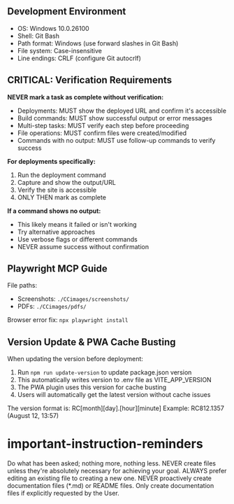 ## Development Environment
- OS: Windows 10.0.26100
- Shell: Git Bash
- Path format: Windows (use forward slashes in Git Bash)
- File system: Case-insensitive
- Line endings: CRLF (configure Git autocrlf)

## CRITICAL: Verification Requirements
**NEVER mark a task as complete without verification:**
- Deployments: MUST show the deployed URL and confirm it's accessible
- Build commands: MUST show successful output or error messages
- Multi-step tasks: MUST verify each step before proceeding
- File operations: MUST confirm files were created/modified
- Commands with no output: MUST use follow-up commands to verify success

**For deployments specifically:**
1. Run the deployment command
2. Capture and show the output/URL
3. Verify the site is accessible
4. ONLY THEN mark as complete

**If a command shows no output:**
- This likely means it failed or isn't working
- Try alternative approaches
- Use verbose flags or different commands
- NEVER assume success without confirmation

## Playwright MCP Guide

File paths:
- Screenshots: `./CCimages/screenshots/`
- PDFs: `./CCimages/pdfs/`

Browser error fix: `npx playwright install`

## Version Update & PWA Cache Busting

When updating the version before deployment:
1. Run `npm run update-version` to update package.json version
2. This automatically writes version to .env file as VITE_APP_VERSION
3. The PWA plugin uses this version for cache busting
4. Users will automatically get the latest version without cache issues

The version format is: RC[month][day].[hour][minute]
Example: RC812.1357 (August 12, 13:57)

# important-instruction-reminders
Do what has been asked; nothing more, nothing less.
NEVER create files unless they're absolutely necessary for achieving your goal.
ALWAYS prefer editing an existing file to creating a new one.
NEVER proactively create documentation files (*.md) or README files. Only create documentation files if explicitly requested by the User.